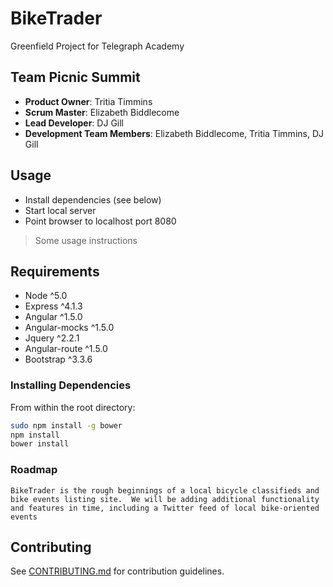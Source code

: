 # BikeTrader
Greenfield Project for Telegraph Academy



## Team Picnic Summit


  - __Product Owner__: Tritia Timmins
  - __Scrum Master__: Elizabeth Biddlecome
  - __Lead Developer__: DJ Gill
  - __Development Team Members__: Elizabeth Biddlecome, Tritia Timmins, DJ Gill


## Usage

- Install dependencies (see below)
- Start local server
- Point browser to localhost port 8080

> Some usage instructions

## Requirements

- Node ^5.0
- Express ^4.1.3
- Angular ^1.5.0
- Angular-mocks ^1.5.0
- Jquery ^2.2.1
- Angular-route ^1.5.0
- Bootstrap ^3.3.6

### Installing Dependencies

From within the root directory:

```sh
sudo npm install -g bower
npm install
bower install
```

### Roadmap

	BikeTrader is the rough beginnings of a local bicycle classifieds and
	bike events listing site.  We will be adding additional functionality and features in time, including a Twitter feed of local bike-oriented events

## Contributing

See [CONTRIBUTING.md](_CONTRIBUTING.md) for contribution guidelines.




